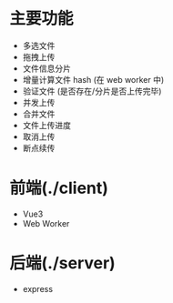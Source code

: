 # 主要功能

- 多选文件
- 拖拽上传
- 文件信息分片
- 增量计算文件 hash (在 web worker 中)
- 验证文件 (是否存在/分片是否上传完毕)
- 并发上传
- 合并文件
- 文件上传进度
- 取消上传
- 断点续传

# 前端(./client)

- Vue3
- Web Worker

# 后端(./server)

- express
